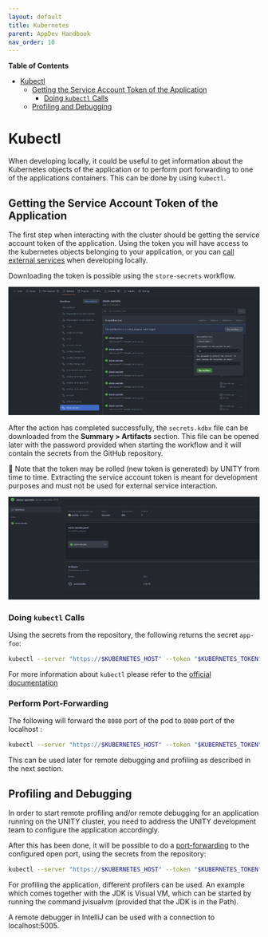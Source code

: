 ```yaml
---
layout: default
title: Kubernetes
parent: AppDev Handbook
nav_order: 10
---
```


**Table of Contents**

<!-- START doctoc generated TOC please keep comment here to allow auto update -->
<!-- DON'T EDIT THIS SECTION, INSTEAD RE-RUN doctoc TO UPDATE -->

- [Kubectl](#kubectl)
  - [Getting the Service Account Token of the Application](#getting-the-service-account-token-of-the-application)
    - [Doing `kubectl` Calls](#doing-kubectl-calls)
  - [Profiling and Debugging](#profiling-and-debugging)

<!-- END doctoc generated TOC please keep comment here to allow auto update -->

# Kubectl

When developing locally, it could be useful to get information about the Kubernetes objects of the application or
to perform port forwarding to one of the applications containers. This can be done by using `kubectl`.

## Getting the Service Account Token of the Application

The first step when interacting with the cluster should be getting the service account token of the application.
Using the token you will have access to the kubernetes objects belonging to your application, or you can [call external
services](https://pages.atc-github.azure.cloud.bmw/UNITY/unity/app-dev-handbook/external-services.html#testing-locally)
when developing locally.

Downloading the token is possible using the `store-secrets` workflow.

![store-secrets.png](..%2Fassets%2Fstore-secrets.png)

After the action has completed successfully, the `secrets.kdbx` file can be downloaded from the **Summary > Artifacts**
section. This file can be opened later with the password provided when starting the workflow and it will contain the
secrets from the GitHub repository.

🚨 Note that the token may be rolled (new token is generated) by UNITY from time to time. Extracting the service account
token is meant for development purposes and must not be used for external service interaction.

![store-secrets-result.png](..%2Fassets%2Fstore-secrets-result.png)

### Doing `kubectl` Calls

Using the secrets from the repository, the following returns the secret `app-foo`:

```bash
kubectl --server "https://$KUBERNETES_HOST" --token "$KUBERNETES_TOKEN" --namespace "$KUBERNETES_NAMESPACE" get secret app-foo
```

For more information about `kubectl` please refer to the [official documentation](https://kubernetes.io/docs/reference/kubectl/)

### Perform Port-Forwarding

The following will forward the `8080` port of the pod to `8080` port of the localhost :

```bash
kubectl --server "https://$KUBERNETES_HOST" --token "$KUBERNETES_TOKEN" --namespace "$KUBERNETES_NAMESPACE" port-forward app-foo-api-5c484fd67c-9x9ll 8080:8080
```

This can be used later for remote debugging and profiling as described in the next section.

## Profiling and Debugging

In order to start remote profiling and/or remote debugging for an application running on the UNITY cluster, you need to
address the UNITY development team to configure the application accordingly.

After this has been done, it will be possible to do a [port-forwarding](./external-services.md#perform-port-forwarding)
to the configured open port, using the secrets from the repository:

```bash
kubectl --server "https://$KUBERNETES_HOST" --token "$KUBERNETES_TOKEN" --namespace "$KUBERNETES_NAMESPACE" port-forward app-foo-api-5c484fd67c-9x9ll 10500:10500
```

For profiling the application, different profilers can be used. An example which comes together with the JDK is Visual VM,
which can be started by running the command jvisualvm (provided that the JDK is in the Path).

A remote debugger in IntelliJ can be used with a connection to localhost:5005.
